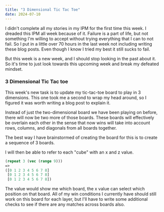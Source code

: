```yaml
---
title: "3 Dimensional Tic Tac Toe"
date: 2024-07-10
---
```


I didn't complete all my stories in my IPM for the first time this week. I dreaded this IPM all week because of it.
Failure is a part of life, but not something I'm willing to accept without trying everything that I can to not fail. So 
I put in a little over 70 hours in the last week not including writing these blog posts. Even though I know I tried my
best it still sucks to fail.

But this week is a new week, and I should stop looking in the past about it. So it's time to just look towards this
upcoming week and break my defeated mindset.

### 3 Dimensional Tic Tac toe

This week's new task is to update my tic-tac-toe board to play in 3 dimensions. This one took me a second to wrap my 
head around, so I figured it was worth writing a blog post to explain it.

Instead of just the two-dimensional board we have been playing on before, there will now be two more of those boards.
These boards will effectively be overlain each other in the sense that now wins will take into account rows,
columns, and diagonals from all boards together.

The best way I have brainstormed of creating the board for this is to create a sequence of 3 boards.

I will then be able to refer to each "cube" with an x and z value.

```clojure
(repeat 3 (vec (range 9)))
=>
([0 1 2 3 4 5 6 7 8] 
 [0 1 2 3 4 5 6 7 8] 
 [0 1 2 3 4 5 6 7 8])
```

The value would show me which board, the x value can select which position on that board. All of my win conditions I
currently have should still work on this board for each layer, but I'll have to write some additional checks to see if
there are any matches across boards also.